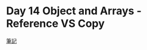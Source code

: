# Day 14 Object and Arrays - Reference VS Copy

[筆記](https://paper.dropbox.com/doc/JavaScript30-Day-14-Object-and-Arrays-Reference-VS-Copy--AoYHw7fme9qTYpSbnOhDgY89Ag-kknTKXnat0U1H4zPi7EpV)